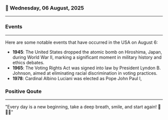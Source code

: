 ### 📅 Wednesday, 06 August, 2025
------
### Events
------
Here are some notable events that have occurred in the USA on August 6:

- **1945**: The United States dropped the atomic bomb on Hiroshima, Japan, during World War II, marking a significant moment in military history and ethics debates.
- **1965**: The Voting Rights Act was signed into law by President Lyndon B. Johnson, aimed at eliminating racial discrimination in voting practices.
- **1978**: Cardinal Albino Luciani was elected as Pope John Paul I,
### Positive Qoute
------
"Every day is a new beginning, take a deep breath, smile, and start again! 🌅✨😊"
